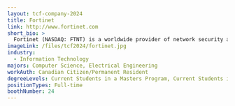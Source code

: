 ```yaml
---
layout: tcf-company-2024
title: Fortinet
link: http://www.fortinet.com
short_bio: >
  Fortinet (NASDAQ: FTNT) is a worldwide provider of network security appliances and the market leader in unified threat management (UTM). Our products and subscription services provide broad, integrated and high-performance protection against dynamic security threats while simplifying the IT security infrastructure. Fortinet is headquartered in Sunnyvale, Calif., with offices around the world. If you're looking for a fast-paced, challenging and rewarding environment, then Fortinet is the place for you. We are an equal opportunity employer offering exciting work, competitive compensation and benefits. Fortinet is looking for the best and the brightest to join our highly motivated team
imageLink: /files/tcf2024/fortinet.jpg
industry:
  - Information Technology
majors: Computer Science, Electrical Engineering
workAuth: Canadian Citizen/Permanent Resident
degreeLevels: Current Students in a Masters Program, Current Students in a Phd Program, Graduated with an Undergraduate Degree, Graduated with a Graduate Degree (Masters or Phd)
positionTypes: Full-time
boothNumber: 24
---
```

